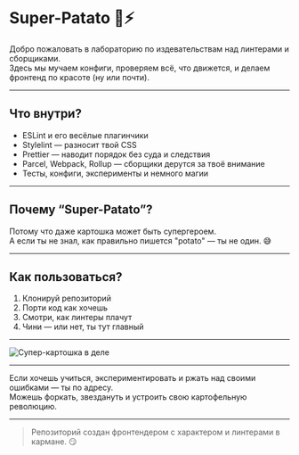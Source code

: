 # Super-Patato 🥔⚡️

Добро пожаловать в лабораторию по издевательствам над линтерами и сборщиками.  
Здесь мы мучаем конфиги, проверяем всё, что движется, и делаем фронтенд по красоте (ну или почти).

---

## Что внутри?

- ESLint и его весёлые плагинчики  
- Stylelint — разносит твой CSS  
- Prettier — наводит порядок без суда и следствия  
- Parcel, Webpack, Rollup — сборщики дерутся за твоё внимание  
- Тесты, конфиги, эксперименты и немного магии

---

## Почему “Super-Patato”?  
Потому что даже картошка может быть супергероем.  
А если ты не знал, как правильно пишется "potato" — ты не один. 😅

---

## Как пользоваться?

1. Клонируй репозиторий  
2. Порти код как хочешь  
3. Смотри, как линтеры плачут  
4. Чини — или нет, ты тут главный

---

![Супер-картошка в деле](https://media.giphy.com/media/3o7TKtnuHOHHUjR38Y/giphy.gif)

---

Если хочешь учиться, экспериментировать и ржать над своими ошибками — ты по адресу.  
Можешь форкать, звездануть и устроить свою картофельную революцию.

---

> Репозиторий создан фронтендером с характером и линтерами в кармане. 😏
